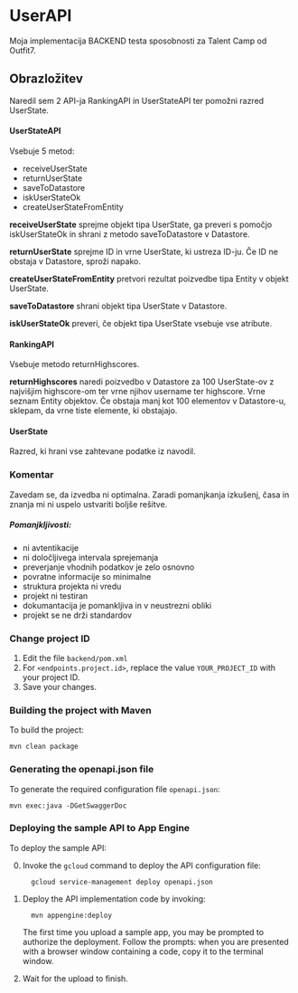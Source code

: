 # UserAPI

Moja implementacija BACKEND testa sposobnosti za Talent Camp od Outfit7.

## Obrazložitev

Naredil sem 2 API-ja RankingAPI in UserStateAPI ter pomožni razred UserState.

#### UserStateAPI
Vsebuje 5 metod:
* receiveUserState
* returnUserState
* saveToDatastore
* iskUserStateOk
* createUserStateFromEntity

**receiveUserState** sprejme objekt tipa UserState, ga preveri s pomočjo iskUserStateOk 
in shrani z metodo saveToDatastore v Datastore.

**returnUserState** sprejme ID in vrne UserState, ki ustreza ID-ju. Če ID ne obstaja v Datastore,
 sproži napako.
 
**createUserStateFromEntity** pretvori rezultat poizvedbe tipa Entity v objekt UserState.

**saveToDatastore** shrani objekt tipa UserState v Datastore.

**iskUserStateOk** preveri, če objekt tipa UserState vsebuje vse atribute.

#### RankingAPI
Vsebuje metodo returnHighscores.

**returnHighscores** naredi poizvedbo v Datastore za 100 UserState-ov z najvišjim highscore-om ter vrne 
njihov username ter highscore. Vrne seznam Entity objektov. Če obstaja manj kot 100 elementov v
 Datastore-u, sklepam,  da vrne tiste elemente, ki obstajajo.
 
#### UserState

Razred, ki hrani vse zahtevane podatke iz navodil.

### Komentar
Zavedam se, da izvedba ni optimalna. Zaradi pomanjkanja izkušenj, časa in znanja mi ni uspelo
ustvariti boljše rešitve. 

##### Pomanjkljivosti:
* ni avtentikacije
* ni določljivega intervala sprejemanja
* preverjanje vhodnih podatkov je zelo osnovno
* povratne informacije so minimalne
* struktura projekta ni vredu
* projekt ni testiran
* dokumantacija je pomankljiva in v neustrezni obliki
* projekt se ne drži standardov

### Change project ID

1. Edit the file `backend/pom.xml`
2. For `<endpoints.project.id>`, replace the value `YOUR_PROJECT_ID` with your project ID.
3. Save your changes.

### Building the project with Maven

To build the project:

    mvn clean package

### Generating the openapi.json file

To generate the required configuration file `openapi.json`:

    mvn exec:java -DGetSwaggerDoc

### Deploying the sample API to App Engine

To deploy the sample API:

0. Invoke the `gcloud` command to deploy the API configuration file:

         gcloud service-management deploy openapi.json

0. Deploy the API implementation code by invoking:

         mvn appengine:deploy

    The first time you upload a sample app, you may be prompted to authorize the
    deployment. Follow the prompts: when you are presented with a browser window
    containing a code, copy it to the terminal window.

0. Wait for the upload to finish.
